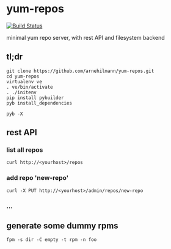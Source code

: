 # yum-repos

[![Build Status](https://api.travis-ci.org/arnehilmann/yum-repos.svg?branch=master)](https://travis-ci.org/arnehilmann/yum-repos)

minimal yum repo server, with rest API and filesystem backend

## tl;dr

```
git clone https://github.com/arnehilmann/yum-repos.git
cd yum-repos
virtualenv ve
. ve/bin/activate
. ./initenv
pip install pybuilder
pyb install_dependencies

pyb -X
```

## rest API

### list all repos

```curl http://<yourhost>/repos```

### add repo 'new-repo'
```curl -X PUT http://<yourhost>/admin/repos/new-repo```

### ...

## generate some dummy rpms

```
fpm -s dir -C empty -t rpm -n foo
```
